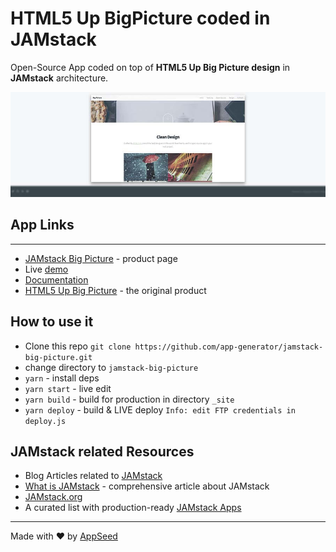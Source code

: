 # HTML5 Up BigPicture coded in JAMstack
Open-Source App coded on top of **HTML5 Up Big Picture design** in **JAMstack** architecture.

![HTML5 Up Big Picture design coded in JAMstack](https://raw.githubusercontent.com/app-generator/static/master/html5up-big-picture/html5up-big-picture-coded-in-jamstack.jpg)

## App Links
---
 - [JAMstack Big Picture](https://appseed.us/apps/jamstack/html5up-big-picture) - product page
 - Live [demo](https://jamstack-big-picture.appseed.us)
 - [Documentation](https://docs.appseed.us/apps/html5up/html5up-big-picture-coded-in-jamstack/)
 - [HTML5 Up Big Picture](https://html5up.net/big-picture) - the original product

## How to use it
- Clone this repo `git clone https://github.com/app-generator/jamstack-big-picture.git`
- change directory to `jamstack-big-picture`
- `yarn` - install deps
- `yarn start` - live edit
- `yarn build` - build for production in directory `_site`
- `yarn deploy` - build & LIVE deploy `Info: edit FTP credentials in deploy.js `

## JAMstack related Resources
- Blog Articles related to [JAMstack](https://blog.appseed.us/tag/jamstack/)
- [What is JAMstack](https://blog.appseed.us/what-is-jamstack/) - comprehensive article about JAMstack
- [JAMstack.org](https://jamstack.org/)
- A curated list with production-ready [JAMstack Apps](https://appseed.us/apps/jamstack)

---
Made with ♥ by [AppSeed](https://appseed.us?ref=github)
